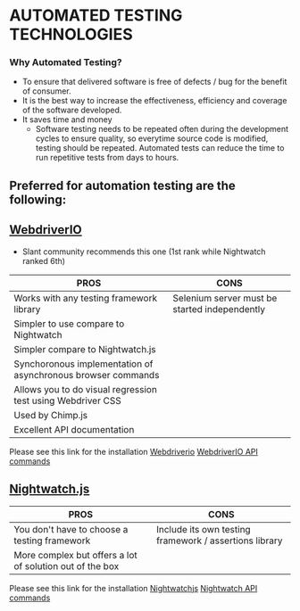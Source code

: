 # AUTOMATED TESTING TECHNOLOGIES

### Why Automated Testing?
 - To ensure that delivered software is free of defects / bug for the benefit of consumer.
 - It is the best way to increase the effectiveness, efficiency and coverage of the software developed.
 - It saves time and money
    - Software testing needs to be repeated often during the development cycles to ensure quality, so everytime source code is modified, testing should be repeated. Automated tests can reduce the time to run repetitive tests from days to hours.

## Preferred for automation testing are the following:
## [WebdriverIO](http://webdriver.io/) 
 - Slant community recommends this one (1st rank while Nightwatch ranked 6th)


| PROS          |          CONS |
| ------------- | ------------- |
| Works with any testing framework library | Selenium server must be started independently |
| Simpler to use compare to Nightwatch ||
| Simpler compare to Nightwatch.js ||
| Synchoronous implementation of asynchronous browser commands ||
| Allows you to do visual regression test using Webdriver CSS | |
| Used by Chimp.js | |
| Excellent API documentation | |

Please see this link for the installation  [Webdriverio](http://webdriver.io/guide/getstarted/install.html)
[WebdriverIO API commands](http://webdriver.io/api.html)

##  [Nightwatch.js](http://nightwatchjs.org/)

| PROS          |          CONS |
| ------------- | ------------- |
| You don't have to choose a testing framework | Include its own testing framework / assertions library |
| More complex but offers a lot of solution out of the box ||


Please see this link for the installation  [Nightwatchjs](http://nightwatchjs.org/gettingstarted/)
[Nightwatch API commands](http://nightwatchjs.org/api/)

